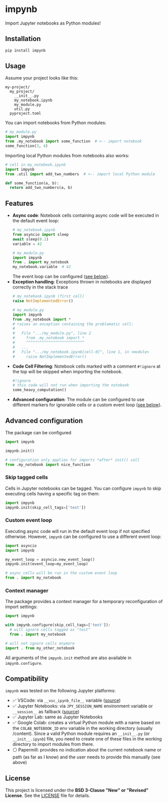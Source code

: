 # impynb

Import Jupyter notebooks as Python modules!

## Installation

```bash
pip install impynb
```

## Usage

Assume your project looks like this:

```
my-project/
  my_project/
    __init__.py
    my_notebook.ipynb
    my_module.py
    util.py
  pyproject.toml
```

You can import notebooks from Python modules:

```python
# my_module.py
import impynb
from .my_notebook import some_function  # <-- import notebook
some_function(3, 4)
```

Importing local Python modules from notebooks also works:

```python
# cell in my_notebook.ipynb
import impynb
from .util import add_two_numbers  # <-- import local Python module

def some_function(a, b):
  return add_two_numbers(a, b)
```

## Features

* **Async code**: Notebook cells containing async code will be executed in the default event loop:
  ```python
  # my_notebook.ipynb
  from asyncio import sleep
  await sleep(0.1)
  variable = 42

  # my_module.py
  import impynb
  from . import my_notebook
  my_notebook.variable  # 42
  ```
  The event loop can be configured ([see below](#custom-event-loop)).
* **Exception handling**: Exceptions thrown in notebooks are displayed correctly in the stack trace
  ```python
  # my_notebook.ipynb (first cell)
  raise NotImplementedError()

  # my_module.py
  import impynb
  from .my_notebook import *
  # raises an exception containing the problematic cell:
  #
  #   File ".../my_module.py", line 2
  #     from .my_notebook import *
  #     ^^^^^^^^^^^^^^^^^^^^^^^^^^
  #   ...
  #   File ".../my_notebook.ipynb[cell-0]", line 1, in <module>
  #     raise NotImplementedError()
  ```
* **Code Cell Filtering**: Notebook cells marked with a comment `#!ignore` at the top will be
  skipped when importing the notebook.
  ```python
  #!ignore
  # this code will not run when importing the notebook
  some_heavy_computation()
  ```
* **Advanced configuration**: The module can be configured to use different markers for ignorable
  cells or a custom event loop ([see below](#advanced-configuration)).

## Advanced configuration

The package can be configured

```python
import impynb

impynb.init()

# configuration only applies for imports *after* init() call
from .my_notebook import nice_function
```

### Skip tagged cells

Cells in Jupyter notebooks can be tagged. You can configure `impynb` to skip executing cells having
a specific tag on them:

```python
import impynb
impynb.init(skip_cell_tags=['test'])
```

### Custom event loop

Executing async code will run in the default event loop if not specified otherwise. However,
`impynb` can be configured to use a different event loop:
```python
import asyncio
import impynb

my_event_loop = asyncio.new_event_loop()
impynb.init(event_loop=my_event_loop)

# async cells will be run in the custom event loop
from . import my_notebook
```

### Context manager

The package provides a context manager for a temporary reconfiguration of import settings:

```python
import impynb

with impynb.configure(skip_cell_tags=['test']):
  # will ignore cells tagged as "test"
  from . import my_notebook

# will not ignore cells anymore
import . from my_other_notebook
```

All arguments of the `impynb.init` method are also available in `impynb.configure`.

## Compatibility

`impynb` was tested on the following Jupyter platforms:

* ✅ VSCode: via `__vsc_ipynb_file__` variable ([source][vsc_ipynb_file_answer])
* ✅ Jupyter Notebooks: via `JPY_SESSION_NAME` environment variable or `__session__` as fallback
  ([source][jpy_session_name_answer])
* ✅ Jupyter Lab: same as Jupyter Notebooks
* ✅ Google Colab: creates a virtual Python module with a name based on the `COLAB_NOTEBOOK_ID` env
  variable in the working directory (usually /content). Since a valid Python module requires an
  `__init__.py` (or `__init__.ipynb`) file, you need to create one of these files in the working
  directory to import modules from there.
* ⚪ Papermill: provides no indication about the current notebook name or path (as far as I know)
  and the user needs to provide this manually (see above)

## License

This project is licensed under the **BSD 3-Clause "New" or "Revised" License**. See the [LICENSE](LICENSE) file for details.

[vsc_ipynb_file_answer]: https://web.archive.org/web/20250818234724/https://stackoverflow.com/questions/12544056/how-do-i-get-the-current-ipython-jupyter-notebook-name/72498672#72498672
[jpy_session_name_answer]: https://web.archive.org/web/20250818235421/https://stackoverflow.com/questions/12544056/how-do-i-get-the-current-ipython-jupyter-notebook-name/77904549#77904549
